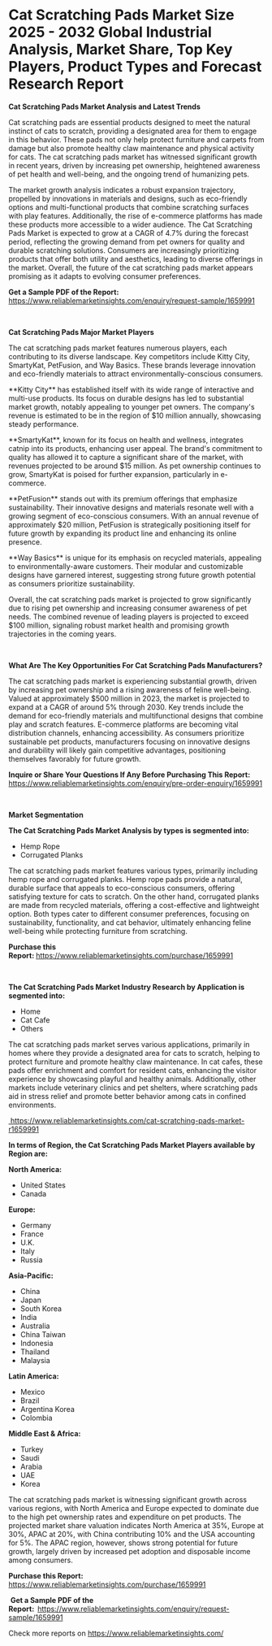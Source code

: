<p><h1>Cat Scratching Pads Market Size 2025 - 2032 Global Industrial Analysis, Market Share, Top Key Players, Product Types and Forecast Research Report</h1></p><p><strong>Cat Scratching Pads Market Analysis and Latest Trends</strong></p>
<p><p>Cat scratching pads are essential products designed to meet the natural instinct of cats to scratch, providing a designated area for them to engage in this behavior. These pads not only help protect furniture and carpets from damage but also promote healthy claw maintenance and physical activity for cats. The cat scratching pads market has witnessed significant growth in recent years, driven by increasing pet ownership, heightened awareness of pet health and well-being, and the ongoing trend of humanizing pets.</p><p>The market growth analysis indicates a robust expansion trajectory, propelled by innovations in materials and designs, such as eco-friendly options and multi-functional products that combine scratching surfaces with play features. Additionally, the rise of e-commerce platforms has made these products more accessible to a wider audience. The Cat Scratching Pads Market is expected to grow at a CAGR of 4.7% during the forecast period, reflecting the growing demand from pet owners for quality and durable scratching solutions. Consumers are increasingly prioritizing products that offer both utility and aesthetics, leading to diverse offerings in the market. Overall, the future of the cat scratching pads market appears promising as it adapts to evolving consumer preferences.</p></p>
<p><strong>Get a Sample PDF of the Report:&nbsp;</strong> <a href="https://www.reliablemarketinsights.com/enquiry/request-sample/1659991?utm_campaign=3312&utm_medium=2&utm_source=Github&utm_content=ia&utm_term=05042025&utm_id=cat-scratching-pads">https://www.reliablemarketinsights.com/enquiry/request-sample/1659991</a></p>
<p>&nbsp;</p>
<p><strong>Cat Scratching Pads Major Market Players</strong></p>
<p><p>The cat scratching pads market features numerous players, each contributing to its diverse landscape. Key competitors include Kitty City, SmartyKat, PetFusion, and Way Basics. These brands leverage innovation and eco-friendly materials to attract environmentally-conscious consumers.</p><p>**Kitty City** has established itself with its wide range of interactive and multi-use products. Its focus on durable designs has led to substantial market growth, notably appealing to younger pet owners. The company's revenue is estimated to be in the region of $10 million annually, showcasing steady performance.</p><p>**SmartyKat**, known for its focus on health and wellness, integrates catnip into its products, enhancing user appeal. The brand's commitment to quality has allowed it to capture a significant share of the market, with revenues projected to be around $15 million. As pet ownership continues to grow, SmartyKat is poised for further expansion, particularly in e-commerce.</p><p>**PetFusion** stands out with its premium offerings that emphasize sustainability. Their innovative designs and materials resonate well with a growing segment of eco-conscious consumers. With an annual revenue of approximately $20 million, PetFusion is strategically positioning itself for future growth by expanding its product line and enhancing its online presence.</p><p>**Way Basics** is unique for its emphasis on recycled materials, appealing to environmentally-aware customers. Their modular and customizable designs have garnered interest, suggesting strong future growth potential as consumers prioritize sustainability.</p><p>Overall, the cat scratching pads market is projected to grow significantly due to rising pet ownership and increasing consumer awareness of pet needs. The combined revenue of leading players is projected to exceed $100 million, signaling robust market health and promising growth trajectories in the coming years.</p></p>
<p>&nbsp;</p>
<p><strong>What Are The Key Opportunities For Cat Scratching Pads Manufacturers?</strong></p>
<p><p>The cat scratching pads market is experiencing substantial growth, driven by increasing pet ownership and a rising awareness of feline well-being. Valued at approximately $500 million in 2023, the market is projected to expand at a CAGR of around 5% through 2030. Key trends include the demand for eco-friendly materials and multifunctional designs that combine play and scratch features. E-commerce platforms are becoming vital distribution channels, enhancing accessibility. As consumers prioritize sustainable pet products, manufacturers focusing on innovative designs and durability will likely gain competitive advantages, positioning themselves favorably for future growth.</p></p>
<p><strong>Inquire or Share Your Questions If Any Before Purchasing This Report:</strong> <a href="https://www.reliablemarketinsights.com/enquiry/pre-order-enquiry/1659991?utm_campaign=3312&utm_medium=2&utm_source=Github&utm_content=ia&utm_term=05042025&utm_id=cat-scratching-pads">https://www.reliablemarketinsights.com/enquiry/pre-order-enquiry/1659991</a></p>
<p>&nbsp;</p>
<p><strong>Market Segmentation</strong></p>
<p><strong>The Cat Scratching Pads Market Analysis by types is segmented into:</strong></p>
<p><ul><li>Hemp Rope</li><li>Corrugated Planks</li></ul></p>
<p><p>The cat scratching pads market features various types, primarily including hemp rope and corrugated planks. Hemp rope pads provide a natural, durable surface that appeals to eco-conscious consumers, offering satisfying texture for cats to scratch. On the other hand, corrugated planks are made from recycled materials, offering a cost-effective and lightweight option. Both types cater to different consumer preferences, focusing on sustainability, functionality, and cat behavior, ultimately enhancing feline well-being while protecting furniture from scratching.</p></p>
<p><strong>Purchase this Report:&nbsp;</strong><a href="https://www.reliablemarketinsights.com/purchase/1659991?utm_campaign=3312&utm_medium=2&utm_source=Github&utm_content=ia&utm_term=05042025&utm_id=cat-scratching-pads">https://www.reliablemarketinsights.com/purchase/1659991</a></p>
<p>&nbsp;</p>
<p><strong>The Cat Scratching Pads Market Industry Research by Application is segmented into:</strong></p>
<p><ul><li>Home</li><li>Cat Cafe</li><li>Others</li></ul></p>
<p><p>The cat scratching pads market serves various applications, primarily in homes where they provide a designated area for cats to scratch, helping to protect furniture and promote healthy claw maintenance. In cat cafes, these pads offer enrichment and comfort for resident cats, enhancing the visitor experience by showcasing playful and healthy animals. Additionally, other markets include veterinary clinics and pet shelters, where scratching pads aid in stress relief and promote better behavior among cats in confined environments.</p></p>
<p><a href="https://www.reliablemarketinsights.com/cat-scratching-pads-market-r1659991?utm_campaign=3312&utm_medium=2&utm_source=Github&utm_content=ia&utm_term=05042025&utm_id=cat-scratching-pads">&nbsp;https://www.reliablemarketinsights.com/cat-scratching-pads-market-r1659991</a></p>
<p><strong>In terms of Region, the Cat Scratching Pads Market Players available by Region are:</strong></p>
<p>
    <p> <strong> North America: </strong>
        <ul>
            <li>United States</li>
            <li>Canada</li>
        </ul>
        </p> 
    <p> <strong> Europe: </strong>
        <ul>
            <li>Germany</li>
            <li>France</li>
            <li>U.K.</li>
            <li>Italy</li>
            <li>Russia</li>
        </ul>
        </p> 
    <p> <strong> Asia-Pacific: </strong>
        <ul>
            <li>China</li>
            <li>Japan</li>
            <li>South Korea</li>
            <li>India</li>
            <li>Australia</li>
            <li>China Taiwan</li>
            <li>Indonesia</li>
            <li>Thailand</li>
            <li>Malaysia</li>
        </ul>
        </p> 
    <p> <strong> Latin America: </strong>
        <ul>
            <li>Mexico</li>
            <li>Brazil</li>
            <li>Argentina Korea</li>
            <li>Colombia</li>
        </ul>
        </p> 
    <p> <strong> Middle East & Africa: </strong>
        <ul>
            <li>Turkey</li>
            <li>Saudi</li>
            <li>Arabia</li>
            <li>UAE</li>
            <li>Korea</li>
        </ul>
    </p>
    </p>
<p><p>The cat scratching pads market is witnessing significant growth across various regions, with North America and Europe expected to dominate due to the high pet ownership rates and expenditure on pet products. The projected market share valuation indicates North America at 35%, Europe at 30%, APAC at 20%, with China contributing 10% and the USA accounting for 5%. The APAC region, however, shows strong potential for future growth, largely driven by increased pet adoption and disposable income among consumers.</p></p>
<p><strong>Purchase this Report: </strong><a href="https://www.reliablemarketinsights.com/purchase/1659991?utm_campaign=3312&utm_medium=2&utm_source=Github&utm_content=ia&utm_term=05042025&utm_id=cat-scratching-pads">https://www.reliablemarketinsights.com/purchase/1659991</a></p>
<p>&nbsp;<strong>Get a Sample PDF of the Report:&nbsp;&nbsp;</strong><a href="https://www.reliablemarketinsights.com/enquiry/request-sample/1659991?utm_campaign=3312&utm_medium=2&utm_source=Github&utm_content=ia&utm_term=05042025&utm_id=cat-scratching-pads">https://www.reliablemarketinsights.com/enquiry/request-sample/1659991</a></p>
<p><strong></strong></p>
<p>Check more reports on <a href="https://www.reliablemarketinsights.com/?utm_campaign=3312&utm_medium=2&utm_source=Github&utm_content=ia&utm_term=05042025&utm_id=cat-scratching-pads">https://www.reliablemarketinsights.com/</a></p>